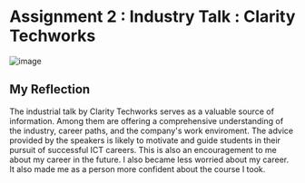 # Assignment 2 : Industry Talk : Clarity Techworks
![image](https://github.com/Mailqeru/assignment-2-TIS/assets/148432122/8320f579-6b99-423e-9e44-3c684dd58fc9)
## My Reflection  
The industrial talk by Clarity Techworks serves as a valuable source of information. Among them are offering a comprehensive understanding of the industry, career paths, and the company's work enviroment. The advice provided by the speakers is likely to motivate and guide students in their pursuit of successful ICT careers. This is also an encouragement to me about my career in the future. I also became less worried about my career. It also made me as a person more confident about the course I took. 

